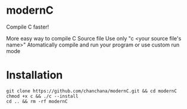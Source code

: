 # modernC
Compile C faster!

More easy way to compile C Source file
Use only "c <your source file's name>"
Atomatically compile and run your program or use custom run mode

# Installation
```shell
git clone https://github.com/chanchana/modernC.git && cd modernC
chmod +x c && ./c --install
cd .. && rm -rf modernC
```
